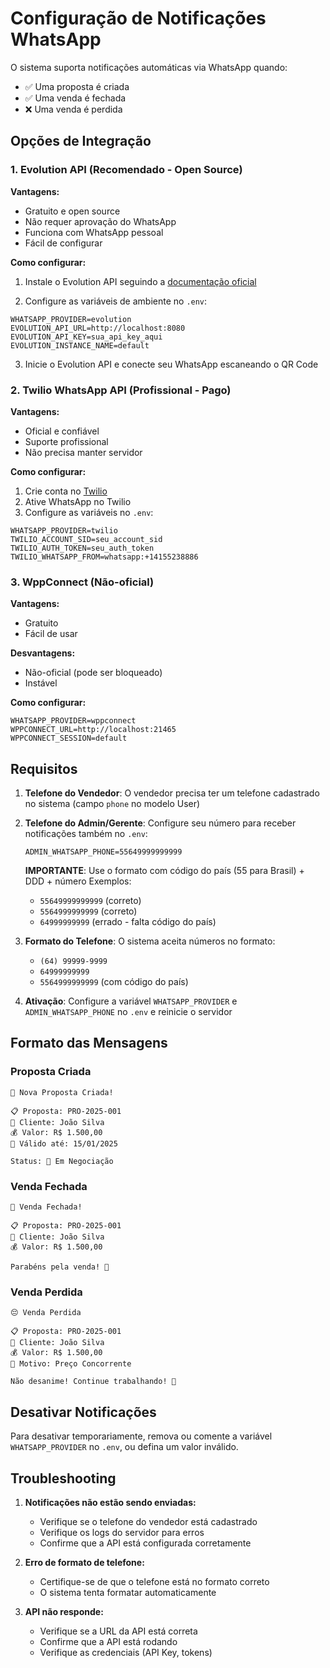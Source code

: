 # Configuração de Notificações WhatsApp

O sistema suporta notificações automáticas via WhatsApp quando:
- ✅ Uma proposta é criada
- ✅ Uma venda é fechada
- ❌ Uma venda é perdida

## Opções de Integração

### 1. Evolution API (Recomendado - Open Source)

**Vantagens:**
- Gratuito e open source
- Não requer aprovação do WhatsApp
- Funciona com WhatsApp pessoal
- Fácil de configurar

**Como configurar:**

1. Instale o Evolution API seguindo a [documentação oficial](https://github.com/EvolutionAPI/evolution-api)

2. Configure as variáveis de ambiente no `.env`:
```env
WHATSAPP_PROVIDER=evolution
EVOLUTION_API_URL=http://localhost:8080
EVOLUTION_API_KEY=sua_api_key_aqui
EVOLUTION_INSTANCE_NAME=default
```

3. Inicie o Evolution API e conecte seu WhatsApp escaneando o QR Code

### 2. Twilio WhatsApp API (Profissional - Pago)

**Vantagens:**
- Oficial e confiável
- Suporte profissional
- Não precisa manter servidor

**Como configurar:**

1. Crie conta no [Twilio](https://www.twilio.com/)
2. Ative WhatsApp no Twilio
3. Configure as variáveis no `.env`:
```env
WHATSAPP_PROVIDER=twilio
TWILIO_ACCOUNT_SID=seu_account_sid
TWILIO_AUTH_TOKEN=seu_auth_token
TWILIO_WHATSAPP_FROM=whatsapp:+14155238886
```

### 3. WppConnect (Não-oficial)

**Vantagens:**
- Gratuito
- Fácil de usar

**Desvantagens:**
- Não-oficial (pode ser bloqueado)
- Instável

**Como configurar:**
```env
WHATSAPP_PROVIDER=wppconnect
WPPCONNECT_URL=http://localhost:21465
WPPCONNECT_SESSION=default
```

## Requisitos

1. **Telefone do Vendedor**: O vendedor precisa ter um telefone cadastrado no sistema (campo `phone` no modelo User)

2. **Telefone do Admin/Gerente**: Configure seu número para receber notificações também no `.env`:
   ```env
   ADMIN_WHATSAPP_PHONE=55649999999999
   ```
   **IMPORTANTE**: Use o formato com código do país (55 para Brasil) + DDD + número
   Exemplos:
   - `55649999999999` (correto)
   - `5564999999999` (correto)
   - `64999999999` (errado - falta código do país)

3. **Formato do Telefone**: O sistema aceita números no formato:
   - `(64) 99999-9999`
   - `64999999999`
   - `5564999999999` (com código do país)

4. **Ativação**: Configure a variável `WHATSAPP_PROVIDER` e `ADMIN_WHATSAPP_PHONE` no `.env` e reinicie o servidor

## Formato das Mensagens

### Proposta Criada
```
🎉 Nova Proposta Criada!

📋 Proposta: PRO-2025-001
👤 Cliente: João Silva
💰 Valor: R$ 1.500,00
📅 Válido até: 15/01/2025

Status: 🔄 Em Negociação
```

### Venda Fechada
```
🎊 Venda Fechada!

📋 Proposta: PRO-2025-001
👤 Cliente: João Silva
💰 Valor: R$ 1.500,00

Parabéns pela venda! 🎉
```

### Venda Perdida
```
😔 Venda Perdida

📋 Proposta: PRO-2025-001
👤 Cliente: João Silva
💰 Valor: R$ 1.500,00
📝 Motivo: Preço Concorrente

Não desanime! Continue trabalhando! 💪
```

## Desativar Notificações

Para desativar temporariamente, remova ou comente a variável `WHATSAPP_PROVIDER` no `.env`, ou defina um valor inválido.

## Troubleshooting

1. **Notificações não estão sendo enviadas:**
   - Verifique se o telefone do vendedor está cadastrado
   - Verifique os logs do servidor para erros
   - Confirme que a API está configurada corretamente

2. **Erro de formato de telefone:**
   - Certifique-se de que o telefone está no formato correto
   - O sistema tenta formatar automaticamente

3. **API não responde:**
   - Verifique se a URL da API está correta
   - Confirme que a API está rodando
   - Verifique as credenciais (API Key, tokens)

